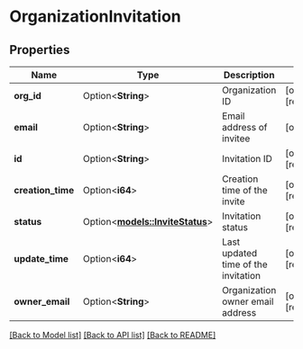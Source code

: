 # OrganizationInvitation

## Properties

Name | Type | Description | Notes
------------ | ------------- | ------------- | -------------
**org_id** | Option<**String**> | Organization ID | [optional][readonly]
**email** | Option<**String**> | Email address of invitee | [optional]
**id** | Option<**String**> | Invitation ID | [optional][readonly]
**creation_time** | Option<**i64**> | Creation time of the invite | [optional][readonly]
**status** | Option<[**models::InviteStatus**](InviteStatus.md)> | Invitation status | [optional][readonly]
**update_time** | Option<**i64**> | Last updated time of the invitation | [optional][readonly]
**owner_email** | Option<**String**> | Organization owner email address | [optional][readonly]

[[Back to Model list]](../README.md#documentation-for-models) [[Back to API list]](../README.md#documentation-for-api-endpoints) [[Back to README]](../README.md)


